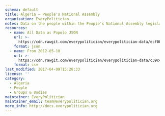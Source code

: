 ```yaml
---
schema: default
title: Algeria — People's National Assembly
organization: EveryPolitician
notes: Data on the people within the People's National Assembly legislature of Algeria.
resources:
  - name: All Data as Popolo JSON
    url: >-
      https://cdn.rawgit.com/everypolitician/everypolitician-data/ecf00bd84eb0ada5acd5034d8adb133119fcd1df/data/Algeria/Majlis/ep-popolo-v1.0.json
    format: json
  - name: From 2012-05-10
    url: >-
      https://cdn.rawgit.com/everypolitician/everypolitician-data/c39c41e30d189ad893bd701b6d24a2c2dd93dde3/data/Algeria/Majlis/term-7.csv
    format: csv
last_modified: 2017-04-09T15:28:33
license: ''
category:
  - Algeria
  - People
  - Groups & Bodies
maintainer: EveryPolitician
maintainer_email: team@everypolitician.org
more_info: http://docs.everypolitician.org
---
```

